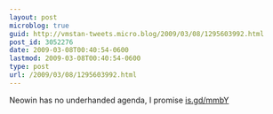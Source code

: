 ```yaml
---
layout: post
microblog: true
guid: http://vmstan-tweets.micro.blog/2009/03/08/1295603992.html
post_id: 3052276
date: 2009-03-08T00:40:54-0600
lastmod: 2009-03-08T00:40:54-0600
type: post
url: /2009/03/08/1295603992.html
---
```

Neowin has no underhanded agenda, I promise [is.gd/mmbY](http://is.gd/mmbY)
